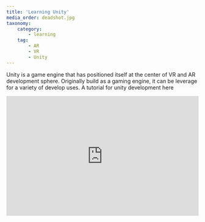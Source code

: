 ```yaml
---
title: 'Learning Unity'
media_order: deadshot.jpg
taxonomy:
    category:
        - learning
    tag:
        - AR
        - VR
        - Unity
---
```


Unity is a game engine that has positioned itself at the center of VR and AR development sphere. Originally build as a gaming engine, it can be leverage for a variety of develop uses. A tutorial for unity development here
<iframe width=100% height="315" src="https://www.youtube.com/embed/Ep0rlBQRcVc" frameborder="0" allow="autoplay; encrypted-media" allowfullscreen></iframe>